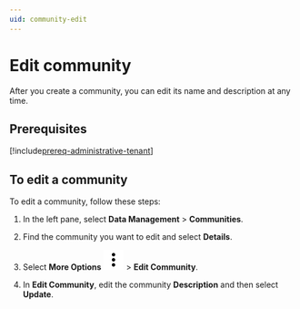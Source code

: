 ```yaml
---
uid: community-edit
---
```


# Edit community

After you create a community, you can edit its name and description at any time.

## Prerequisites

[!include[prereq-administrative-tenant](includes/prereq-administrative-tenant.md)]

## To edit a community

To edit a community, follow these steps:

1. In the left pane, select **Data Management** > **Communities**.

1. Find the community you want to edit and select **Details**.

1. Select **More Options** ![More Options](../_icons/dots-vertical.svg) > **Edit Community**.

1. In **Edit Community**, edit the community **Description** and then select **Update**.
